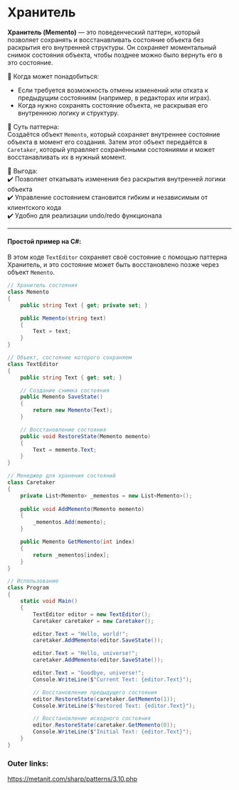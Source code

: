 
# Хранитель

**Хранитель (Memento)** — это поведенческий паттерн, который позволяет сохранять и восстанавливать состояние объекта без раскрытия его внутренней структуры. Он сохраняет моментальный снимок состояния объекта, чтобы позднее можно было вернуть его в это состояние.

📌 Когда может понадобиться:  
- Если требуется возможность отмены изменений или отката к предыдущим состояниям (например, в редакторах или играх).  
- Когда нужно сохранять состояние объекта, не раскрывая его внутреннюю логику и структуру.

📌 Суть паттерна:  
Создаётся объект `Memento`, который сохраняет внутреннее состояние объекта в момент его создания. Затем этот объект передаётся в `Caretaker`, который управляет сохранёнными состояниями и может восстанавливать их в нужный момент.

📌 Выгода:  
✔️ Позволяет откатывать изменения без раскрытия внутренней логики объекта  
✔️ Управление состоянием становится гибким и независимым от клиентского кода  
✔️ Удобно для реализации undo/redo функционала

---
#### Простой пример на C#:
В этом коде `TextEditor` сохраняет своё состояние с помощью паттерна Хранитель, и это состояние может быть восстановлено позже через объект `Memento`.

```csharp
// Хранитель состояния
class Memento
{
    public string Text { get; private set; }

    public Memento(string text)
    {
        Text = text;
    }
}

// Объект, состояние которого сохраняем
class TextEditor
{
    public string Text { get; set; }

    // Создание снимка состояния
    public Memento SaveState()
    {
        return new Memento(Text);
    }

    // Восстановление состояния
    public void RestoreState(Memento memento)
    {
        Text = memento.Text;
    }
}

// Менеджер для хранения состояний
class Caretaker
{
    private List<Memento> _mementos = new List<Memento>();
    
    public void AddMemento(Memento memento)
    {
        _mementos.Add(memento);
    }

    public Memento GetMemento(int index)
    {
        return _mementos[index];
    }
}

// Использование
class Program
{
    static void Main()
    {
        TextEditor editor = new TextEditor();
        Caretaker caretaker = new Caretaker();

        editor.Text = "Hello, world!";
        caretaker.AddMemento(editor.SaveState());

        editor.Text = "Hello, universe!";
        caretaker.AddMemento(editor.SaveState());

        editor.Text = "Goodbye, universe!";
        Console.WriteLine($"Current Text: {editor.Text}");

        // Восстановление предыдущего состояния
        editor.RestoreState(caretaker.GetMemento(1));
        Console.WriteLine($"Restored Text: {editor.Text}");

        // Восстановление исходного состояния
        editor.RestoreState(caretaker.GetMemento(0));
        Console.WriteLine($"Initial Text: {editor.Text}");
    }
}
````

### Outer links:
https://metanit.com/sharp/patterns/3.10.php